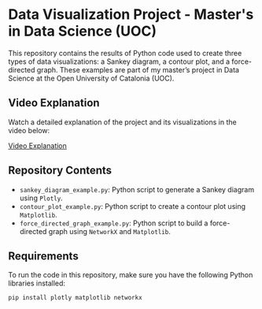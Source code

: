# Data Visualization Project - Master's in Data Science (UOC)

This repository contains the results of Python code used to create three types of data visualizations: a Sankey diagram, a contour plot, and a force-directed graph. These examples are part of my master’s project in Data Science at the Open University of Catalonia (UOC).

## Video Explanation
Watch a detailed explanation of the project and its visualizations in the video below:

[Video Explanation](https://vimeo.com/1000400044?share=copy)

## Repository Contents

- `sankey_diagram_example.py`: Python script to generate a Sankey diagram using `Plotly`.
- `contour_plot_example.py`: Python script to create a contour plot using `Matplotlib`.
- `force_directed_graph_example.py`: Python script to build a force-directed graph using `NetworkX` and `Matplotlib`.

## Requirements
To run the code in this repository, make sure you have the following Python libraries installed:

```bash
pip install plotly matplotlib networkx
